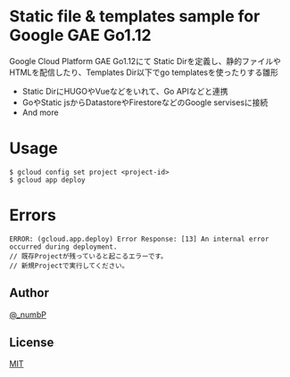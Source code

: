 # Static file & templates sample for Google GAE Go1.12
Google Cloud Platform GAE Go1.12にて
Static Dirを定義し、静的ファイルやHTMLを配信したり、Templates Dir以下でgo templatesを使ったりする雛形

- Static DirにHUGOやVueなどをいれて、Go APIなどと連携
- GoやStatic jsからDatastoreやFirestoreなどのGoogle servisesに接続
- And more

# Usage
```
$ gcloud config set project <project-id>
$ gcloud app deploy
```

# Errors
```
ERROR: (gcloud.app.deploy) Error Response: [13] An internal error occurred during deployment.
// 既存Projectが残っていると起こるエラーです。
// 新規Projectで実行してください。

```


## Author

[@_numbP](https://twitter.com/_numbP)

## License

[MIT](https://github.com/go-numb/go-bitbank/blob/master/LICENSE)